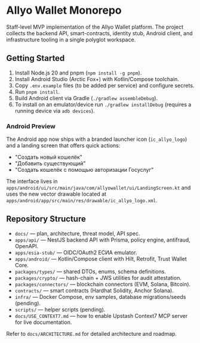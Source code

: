 # Allyo Wallet Monorepo

Staff-level MVP implementation of the Allyo Wallet platform. The project collects the backend API, smart-contracts, identity stub, Android client, and infrastructure tooling in a single polyglot workspace.

## Getting Started
1. Install Node.js 20 and pnpm (`npm install -g pnpm`).
2. Install Android Studio (Arctic Fox+) with Kotlin/Compose toolchain.
3. Copy `.env.example` files (to be added per service) and configure secrets.
4. Run `pnpm install`.
5. Build Android client via Gradle (`./gradlew assembleDebug`).
6. To install on an emulator/device run `./gradlew installDebug` (requires a running device via `adb devices`).

### Android Preview

The Android app now ships with a branded launcher icon (`ic_allyo_logo`) and a landing screen that offers quick actions:

- "Создать новый кошелёк"
- "Добавить существующий"
- "Создать кошелёк с помощью авторизации Госуслуг"

The interface lives in `apps/android/ui/src/main/java/com/allyowallet/ui/LandingScreen.kt` and uses the new vector drawable located at `apps/android/app/src/main/res/drawable/ic_allyo_logo.xml`.

## Repository Structure
- `docs/` — plan, architecture, threat model, API spec.
- `apps/api/` — NestJS backend API with Prisma, policy engine, antifraud, OpenAPI.
- `apps/esia-stub/` — OIDC/OAuth2 ЕСИА emulator.
- `apps/android/` — Kotlin/Compose client with Hilt, Retrofit, Trust Wallet Core.
- `packages/types/` — shared DTOs, enums, schema definitions.
- `packages/crypto/` — hash-chain + JWS utilities for audit attestation.
- `packages/connectors/` — blockchain connectors (EVM, Solana, Bitcoin).
- `contracts/` — smart contracts (Hardhat Solidity, Anchor Solana).
- `infra/` — Docker Compose, env samples, database migrations/seeds (pending).
- `scripts/` — helper scripts (pending).
- `docs/USE_CONTEXT7.md` — how to enable Upstash Context7 MCP server for live documentation.

Refer to `docs/ARCHITECTURE.md` for detailed architecture and roadmap.
